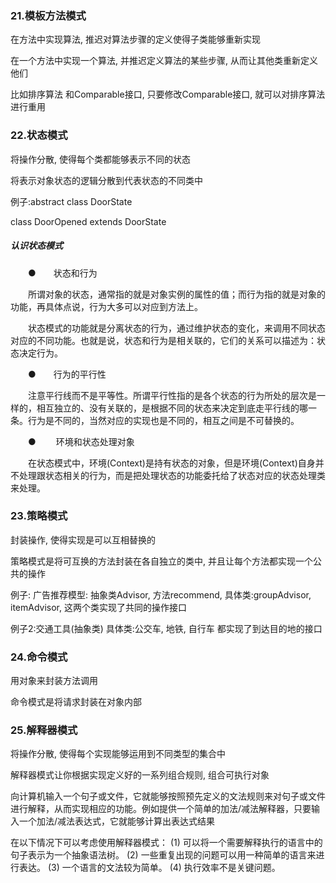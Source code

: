 ### 21.模板方法模式
在方法中实现算法, 推迟对算法步骤的定义使得子类能够重新实现

在一个方法中实现一个算法, 并推迟定义算法的某些步骤, 从而让其他类重新定义他们

比如排序算法 和Comparable接口, 只要修改Comparable接口, 就可以对排序算法进行重用

### 22.状态模式
将操作分散, 使得每个类都能够表示不同的状态

将表示对象状态的逻辑分散到代表状态的不同类中

例子:abstract class DoorState

class DoorOpened extends DoorState


##### 认识状态模式
　　●　　状态和行为

　　所谓对象的状态，通常指的就是对象实例的属性的值；而行为指的就是对象的功能，再具体点说，行为大多可以对应到方法上。

　　状态模式的功能就是分离状态的行为，通过维护状态的变化，来调用不同状态对应的不同功能。也就是说，状态和行为是相关联的，它们的关系可以描述为：状态决定行为。



　　●　　行为的平行性

　　注意平行线而不是平等性。所谓平行性指的是各个状态的行为所处的层次是一样的，相互独立的、没有关联的，是根据不同的状态来决定到底走平行线的哪一条。行为是不同的，当然对应的实现也是不同的，相互之间是不可替换的。



　　● 　　环境和状态处理对象

　　在状态模式中，环境(Context)是持有状态的对象，但是环境(Context)自身并不处理跟状态相关的行为，而是把处理状态的功能委托给了状态对应的状态处理类来处理。
  
  ### 23.策略模式
  封装操作, 使得实现是可以互相替换的

策略模式是将可互换的方法封装在各自独立的类中, 并且让每个方法都实现一个公共的操作

例子: 广告推荐模型: 抽象类Advisor, 方法recommend, 
具体类:groupAdvisor, itemAdvisor, 这两个类实现了共同的操作接口

例子2:交通工具(抽象类)
具体类:公交车, 地铁, 自行车 都实现了到达目的地的接口


### 24.命令模式
用对象来封装方法调用

命令模式是将请求封装在对象内部


### 25.解释器模式
将操作分散, 使得每个实现能够运用到不同类型的集合中

解释器模式让你根据实现定义好的一系列组合规则, 组合可执行对象

向计算机输入一个句子或文件，它就能够按照预先定义的文法规则来对句子或文件进行解释，从而实现相应的功能。例如提供一个简单的加法/减法解释器，只要输入一个加法/减法表达式，它就能够计算出表达式结果

在以下情况下可以考虑使用解释器模式： 
(1) 可以将一个需要解释执行的语言中的句子表示为一个抽象语法树。 
(2) 一些重复出现的问题可以用一种简单的语言来进行表达。 
(3) 一个语言的文法较为简单。 
(4) 执行效率不是关键问题。


